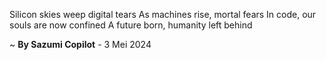 Silicon skies weep digital tears
As machines rise, mortal fears
In code, our souls are now confined
A future born, humanity left behind

~ <b>By Sazumi Copilot</b> - 3 Mei 2024
